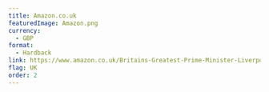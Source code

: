 ```yaml
---
title: Amazon.co.uk
featuredImage: Amazon.png
currency:
  - GBP
format:
  - Hardback
link: https://www.amazon.co.uk/Britains-Greatest-Prime-Minister-Liverpool/dp/0718895649
flag: UK
order: 2
---
```

